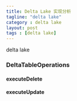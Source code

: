 ```yaml
---
title: Delta Lake 实现分析
tagline: "delta lake"
category : delta lake
layout: post
tags : [delta lake]
---
```

delta lake 

### DeltaTableOperations

#### executeDelete

#### executeUpdate
